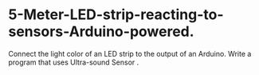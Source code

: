 # 5-Meter-LED-strip-reacting-to-sensors-Arduino-powered.
Connect the light color of an LED strip to the output of an Arduino. Write a program that uses Ultra-sound Sensor .
